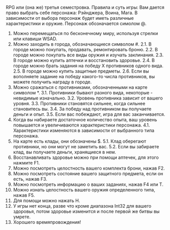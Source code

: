 ﻿RPG или (она же) третья семестровка.
Правила и суть игры:
Вам дается право выбрать себе персонажа: Рэйнджера, Воина, Мага. 
В зависимости от выбора персонаж будет иметь различные характеристики и оружие.
Персонаж обозначается симолом @.
1. Можно перемещаться по бесконечному миру, используя стрелки или клавиши WSAD.
2. Можно заходить в города, обозначающиеся символом #.
	2.1. В городе можно покупать, продавать, ремонтировать броню.
	2.2. В городе можно покупать все виды оружия и изучать заклинания.
	2.3. В городе можно купить аптечки и восстановить здоровье.
	2.4. В городе можно брать задания на победу X противников одного вида.
	2.5. В городе можно купить защитные предметы.
	2.6. Если вы вополняете задание на победу какого-то числа противников, вы можете получить награду в городе.
3. Можно сражаться с противниками, обозначенными на карте символом *.
	3.1. Противники бывают разного вида, некоторые - невидимые изначально.
	3.2. Уровень противника зависит от вашего уровня.
	3.3. Противники становятся сильнее, когда сильнее становитесь вы.
	3.4. За победу над противником вы получаете деньги и опыт.
	3.5. Если вас побеждают, игра для вас заканчивается.
4. Когда вы набираете достаточное количество опыта, ваш уровень повышается и увеличиваются характеристики персонажа.
	4.1. Характеристики изменяются в зависимости от выбранного типа персонажа.
5. На карте есть клады, они обозначены $.
	5.1. Клад оберегают противники, но они могут не заметить вас.
	5.2. Если вы забираете клад, вы получаете деньги, хранящиеся в нем.
6. Восстанавливать здоровье можно при помощи аптечек, для этого нажмите F1.
7. Можно посмотреть целостность вашего комплекта брони, нажав F2.
8. Можно посмотреть состояние вашего защитного предмета, если он есть, нажав F3.
9. Можно посмотреть информацию о ваших заданиях, нажав F4 или T.
10. Можно изнать целостность вашего оружия определенного типа, нажав F5.
11. Для помощи можно нажать H. 
12. У игры нет конца, разве что кроме диапазона Int32 для вашего здоровья, потом здоровье изменится и после первой же битвы вы умрете.
13. Хорошего времяпровождения!